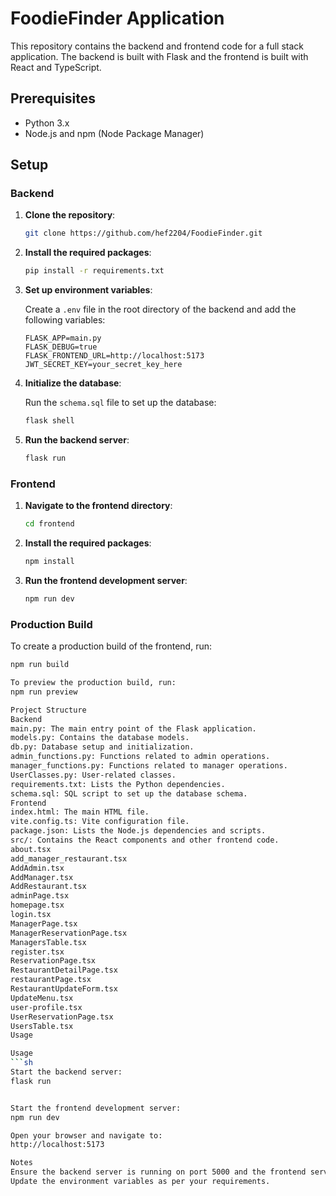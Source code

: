 # FoodieFinder Application

This repository contains the backend and frontend code for a full stack application. The backend is built with Flask and the frontend is built with React and TypeScript.

## Prerequisites

- Python 3.x
- Node.js and npm (Node Package Manager)

## Setup

### Backend

1. **Clone the repository**:

    ```sh
    git clone https://github.com/hef2204/FoodieFinder.git
    ```

2. **Install the required packages**:

    ```sh
    pip install -r requirements.txt
    ```

3. **Set up environment variables**:

    Create a `.env` file in the root directory of the backend and add the following variables:

    ```env
    FLASK_APP=main.py
    FLASK_DEBUG=true
    FLASK_FRONTEND_URL=http://localhost:5173
    JWT_SECRET_KEY=your_secret_key_here
    ```

4. **Initialize the database**:

    Run the `schema.sql` file to set up the database:

    ```sh
    flask shell
    ```

5. **Run the backend server**:

    ```sh
    flask run
    ```

### Frontend

1. **Navigate to the frontend directory**:

    ```sh
    cd frontend
    ```

2. **Install the required packages**:

    ```sh
    npm install
    ```


3. **Run the frontend development server**:

    ```sh
    npm run dev
    ```

### Production Build

To create a production build of the frontend, run:

```sh
npm run build

To preview the production build, run:
npm run preview

Project Structure
Backend
main.py: The main entry point of the Flask application.
models.py: Contains the database models.
db.py: Database setup and initialization.
admin_functions.py: Functions related to admin operations.
manager_functions.py: Functions related to manager operations.
UserClasses.py: User-related classes.
requirements.txt: Lists the Python dependencies.
schema.sql: SQL script to set up the database schema.
Frontend
index.html: The main HTML file.
vite.config.ts: Vite configuration file.
package.json: Lists the Node.js dependencies and scripts.
src/: Contains the React components and other frontend code.
about.tsx
add_manager_restaurant.tsx
AddAdmin.tsx
AddManager.tsx
AddRestaurant.tsx
adminPage.tsx
homepage.tsx
login.tsx
ManagerPage.tsx
ManagerReservationPage.tsx
ManagersTable.tsx
register.tsx
ReservationPage.tsx
RestaurantDetailPage.tsx
restaurantPage.tsx
RestaurantUpdateForm.tsx
UpdateMenu.tsx
user-profile.tsx
UserReservationPage.tsx
UsersTable.tsx
Usage

Usage
```sh
Start the backend server:
flask run


Start the frontend development server:
npm run dev

Open your browser and navigate to:
http://localhost:5173

Notes
Ensure the backend server is running on port 5000 and the frontend server is running on port 5173.
Update the environment variables as per your requirements.

